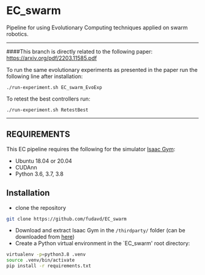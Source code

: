 # EC_swarm
Pipeline for using Evolutionary Computing techniques applied on swarm robotics.

------
####This branch is directly related to the following paper:
https://arxiv.org/pdf/2203.11585.pdf


To run the same evolutionary experiments as presented in the paper run the following line after installation:

```
./run-experiment.sh EC_swarm_EvoExp
```

To retest the best controllers run:
```
./run-experiment.sh RetestBest
```

---
REQUIREMENTS
------------

This EC pipeline requires the following for the simulator [Isaac Gym](https://developer.nvidia.com/isaac-gym):
* Ubuntu 18.04 or 20.04
* CUDAnn
* Python 3.6, 3.7, 3.8

## Installation
- clone the repository
```bash
git clone https://github.com/fudavd/EC_swarm
```

- Download and extract Isaac Gym in the `/thirdparty/` folder (can be downloaded from [here](https://developer.nvidia.com/isaac-gym))
- Create a Python virtual environment in the `EC_swarm' root directory:
```bash
virtualenv -p=python3.8 .venv
source .venv/bin/activate
pip install -r requirements.txt
```

